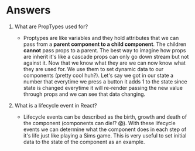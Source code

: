 # Answers

1.  What are PropTypes used for?

    * Proptypes are like variables and they hold attributes that we can pass from a **parent component to a child component**. The children **cannot** pass props to a parent. The best way to imagine how props are inherit it's like a cascade props can only go down stream but not against it. Now that we know what they are we can now know what they are used for. We use them to set dynamic data to our components (pretty cool huh?). Let's say we got in our state a number that everytime we press a button it adds 1 to the state since state is changed everytime it will re-render passing the new value through props and we can see that data changing.

2. What is a lifecycle event in React?

    * Lifecycle events can be described as the birth, growth and death of the component (components can die!? :scream:). With these lifecycle events we can determine what the component does in each step of it's life just like playing a Sims game. This is very useful to set initial data to the state of the component as an example.
